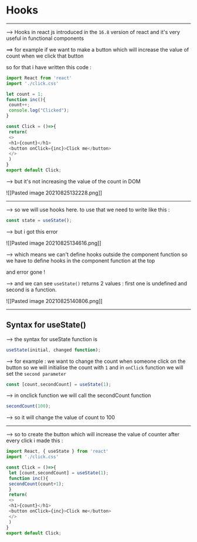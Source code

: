 # Hooks 
---
--> Hooks in react js introduced in the `16.8` version of react and it's very useful in functional components 

==> for example if we want to make a button which will increase the value of count when we click that button 

so for that i have written this code : 
```js
import React from 'react'
import './click.css'

let count = 1;
function inc(){
 count++;
 console.log("Clicked");
}

const Click = ()=>{
 return(
 <>
 <h1>{count}</h1>
 <button onClick={inc}>Click me</button>
 </>
 )
}
export default Click;
```

--> but it's not increasing the value of the count in DOM 

![[Pasted image 20210825132228.png]]

----

--> so we will use hooks here. to use that we need to write like this :
```js
const state = useState();
```

--> but i got this error 

![[Pasted image 20210825134616.png]]

--> which means we can't define hooks outside the component function so we have to define hooks in the component function at the top 

and error gone !

--> and we can see `useState()` returns 2 values : first one is undefined and second is a function.

![[Pasted image 20210825140806.png]]

---
## Syntax for useState()
--> the syntax for useState function is 
```js
useState(initial, changed function);
```

--> for example : 
we want to change the count when someone click on the button so we will initialise the count with `1` and in `onClick` function we will set the `second parameter` 

```js
const [count,secondCount] = useState(1);
```

--> in onclick function we will call the secondCount function 

```js
secondCount(100);
```

--> so it will change the value of count to 100 

----

--> so to create the button which will increase the value of counter after every click i made this :

```js
import React, { useState } from 'react'
import './click.css'

const Click = ()=>{
 let [count,secondCount] = useState(1);
 function inc(){
 secondCount(count+1);
 }
 return(
 <>
 <h1>{count}</h1>
 <button onClick={inc}>Click me</button>
 </>
 )
}
export default Click;
```

